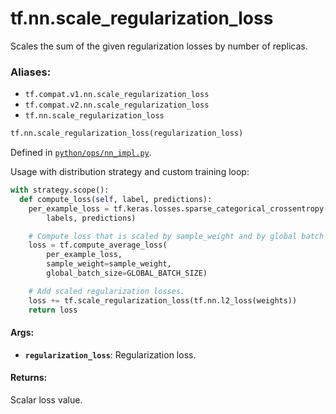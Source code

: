 <div itemscope itemtype="http://developers.google.com/ReferenceObject">
<meta itemprop="name" content="tf.nn.scale_regularization_loss" />
<meta itemprop="path" content="Stable" />
</div>

# tf.nn.scale_regularization_loss

Scales the sum of the given regularization losses by number of replicas.

### Aliases:

* `tf.compat.v1.nn.scale_regularization_loss`
* `tf.compat.v2.nn.scale_regularization_loss`
* `tf.nn.scale_regularization_loss`

``` python
tf.nn.scale_regularization_loss(regularization_loss)
```



Defined in [`python/ops/nn_impl.py`](/code/stable/tensorflow/python/ops/nn_impl.py).

<!-- Placeholder for "Used in" -->

Usage with distribution strategy and custom training loop:

```python
with strategy.scope():
  def compute_loss(self, label, predictions):
    per_example_loss = tf.keras.losses.sparse_categorical_crossentropy(
        labels, predictions)

    # Compute loss that is scaled by sample_weight and by global batch size.
    loss = tf.compute_average_loss(
        per_example_loss,
        sample_weight=sample_weight,
        global_batch_size=GLOBAL_BATCH_SIZE)

    # Add scaled regularization losses.
    loss += tf.scale_regularization_loss(tf.nn.l2_loss(weights))
    return loss
```

#### Args:


* <b>`regularization_loss`</b>: Regularization loss.


#### Returns:

Scalar loss value.
